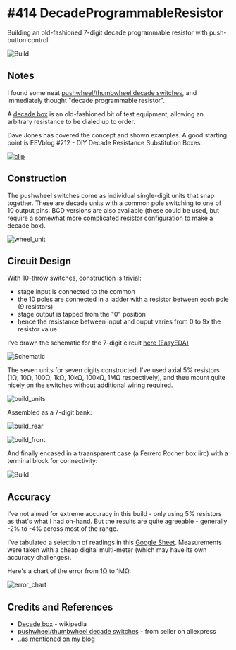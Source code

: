 # #414 DecadeProgrammableResistor

Building an old-fashioned 7-digit decade programmable resistor with push-button control.

![Build](./assets/DecadeProgrammableResistor_build.jpg?raw=true)

## Notes

I found some neat [pushwheel/thumbwheel decade switches](https://www.aliexpress.com/item/UXCELL-10-Pcs-Single-Unit-Pushwheel-Thumbwheel-Switch-Km1-0-9/32804224919.html),
and immediately thought "decade programmable resistor".

A [decade box](https://en.wikipedia.org/wiki/Decade_box) is an old-fashioned bit of test equipment, allowing
an arbitrary resistance to be dialed up to order.


Dave Jones has covered the concept and shown examples. A good starting point is EEVblog #212 - DIY Decade Resistance Substitution Boxes:

[![clip](https://img.youtube.com/vi/G-QfDkgE2qA/0.jpg)](https://www.youtube.com/watch?v=G-QfDkgE2qA)


## Construction

The pushwheel switches come as individual single-digit units that snap together.
These are decade units with a common pole switching to one of 10 output pins.
BCD versions are also available (these could be used, but require a somewhat more complicated resistor configuration to make a decade box).

![wheel_unit](./assets/wheel_unit.jpg?raw=true)


## Circuit Design

With 10-throw switches, construction is trivial:

* stage input is connected to the common
* the 10 poles are connected in a ladder with a resistor between each pole (9 resistors)
* stage output is tapped from the "0" position
* hence the resistance between input and ouput varies from 0 to 9x the resistor value

I've drawn the schematic for the 7-digit circuit [here (EasyEDA)](https://easyeda.com/tardate/decadeprogrammableresistor)

![Schematic](./assets/DecadeProgrammableResistor_schematic.png?raw=true)

The seven units for seven digits constructed.
I've used axial 5% resistors (1Ω, 10Ω, 100Ω, 1kΩ, 10kΩ, 100kΩ, 1MΩ respectively),
and theu mount quite nicely on the switches without additional wiring required.

![build_units](./assets/build_units.jpg?raw=true)

Assembled as a 7-digit bank:

![build_rear](./assets/build_rear.jpg?raw=true)

![build_front](./assets/build_front.jpg?raw=true)

And finally encased in a traansparent case (a Ferrero Rocher box iirc) with a terminal block for connectivity:

![Build](./assets/DecadeProgrammableResistor_build.jpg?raw=true)

## Accuracy

I've not aimed for extreme accuracy in this build - only using 5% resistors as that's what I had on-hand.
But the results are quite agreeable - generally -2% to -4% across most of the range.

I've tabulated a selection of readings in this [Google Sheet](https://drive.google.com/open?id=1ZnBAwZY3OejDfvzfDvZhW1uMRvIeyCxQ-P5KK3swPGw).
Measurements were taken with a cheap digital multi-meter (which may have its own accuracy challenges).

Here's a chart of the error from 1Ω to 1MΩ:

![error_chart](./assets/error_chart.png?raw=true)


## Credits and References
* [Decade box](https://en.wikipedia.org/wiki/Decade_box) - wikipedia
* [pushwheel/thumbwheel decade switches](https://www.aliexpress.com/item/UXCELL-10-Pcs-Single-Unit-Pushwheel-Thumbwheel-Switch-Km1-0-9/32804224919.html) - from seller on aliexpress
* [..as mentioned on my blog](https://blog.tardate.com/2018/09/leap414-7-digit-decade-resistor-box.html)

